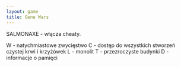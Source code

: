 ```yaml
---
layout: game
title: Gene Wars
---
```


SALMONAXE - włącza cheaty.

W 	- natychmiastowe zwycięstwo
C 	- dostęp do wszystkich stworzeń czystej krwi i krzyżówek
L 	- monolit
T 	- przezroczyste budynki
D 	- informacje o pamięci
